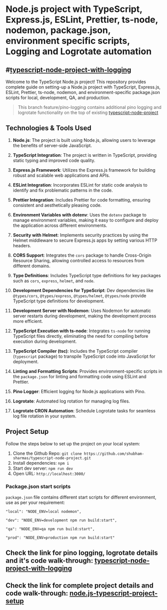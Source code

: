# Node.js project with TypeScript, Express.js, ESLint, Prettier, ts-node, nodemon, package.json, environment specific scripts, Logging and Logrotate automation

## #[typescript-node-project-with-logging](https://shubhamsharmas.hashnode.dev/setting-up-logging-in-your-nodejs-typescript-app-a-quick-start-guide-with-typescript-node-project-and-pino-logging-libraryintegrated-with-logrotate)

Welcome to the TypeScript Node.js project! This repository provides complete guide on setting-up a Node.js project with TypeScript, Express.js, ESLint, Prettier, ts-node, nodemon, and environment-specific package.json scripts for local, development, QA, and production.

> This branch feature/pino-logging contains additional pino logging and logrotate functionality on the top of existing [typescript-node-project](https://shubhamsharmas.hashnode.dev/a-guide-on-setting-up-a-nodejs-project-with-typescript-expressjs-eslint-prettier-ts-node-nodemon-and-packagejson-environment-specific-scripts)

## Technologies & Tools Used

1. **Node.js**: The project is built using Node.js, allowing users to leverage the benefits of server-side JavaScript.

2. **TypeScript Integration**: The project is written in TypeScript, providing static typing and improved code quality.

3. **Express.js Framework**: Utilizes the Express.js framework for building robust and scalable web applications and APIs.

4. **ESLint Integration**: Incorporates ESLint for static code analysis to identify and fix problematic patterns in the code.

5. **Prettier Integration**: Includes Prettier for code formatting, ensuring consistent and aesthetically pleasing code.

6. **Environment Variables with dotenv**: Uses the `dotenv` package to manage environment variables, making it easy to configure and deploy the application across different environments.

7. **Security with Helmet**: Implements security practices by using the Helmet middleware to secure Express.js apps by setting various HTTP headers.

8. **CORS Support**: Integrates the `cors` package to handle Cross-Origin Resource Sharing, allowing controlled access to resources from different domains.

9. **Type Definitions**: Includes TypeScript type definitions for key packages such as `cors`, `express`, `helmet`, and `node`.

10. **Development Dependencies for TypeScript**: Dev dependencies like `@types/cors`, `@types/express`, `@types/helmet`, `@types/node` provide TypeScript type definitions for development.

11. **Development Server with Nodemon**: Uses Nodemon for automatic server restarts during development, making the development process more efficient.

12. **TypeScript Execution with ts-node**: Integrates `ts-node` for running TypeScript files directly, eliminating the need for compiling before execution during development.

13. **TypeScript Compiler (tsc)**: Includes the TypeScript compiler (`typescript` package) to transpile TypeScript code into JavaScript for deployment.

14. **Linting and Formatting Scripts**: Provides environment-specific scripts in the `package.json` for linting and formatting code using ESLint and Prettier.

15. **Pino Logger**: Efficient logging for Node.js applications with Pino.
16. **Logrotate**: Automated log rotation for managing log files.
17. **Logrotate CRON Automation**: Schedule Logrotate tasks for seamless log file rotation in your system.

## Project Setup

Follow the steps below to set up the project on your local system:

1. Clone the Github Repo: `git clone https://github.com/shubham-sharmas/typescript-node-project.git`
2. Install dependencies: `npm i`
3. Start dev server: `npm run dev`
4. Open URL: `http://localhost:3000/`

### Package.json start scripts

`package.json` file contains different start scripts for different environment, use as per your requirement:

```
"local": "NODE_ENV=local nodemon",
```

```
"dev": "NODE_ENV=development npm run build:start",
```

```
"qa": "NODE_ENV=qa npm run build:start",
```

```
"prod": "NODE_ENV=production npm run build:start"
```

## Check the link for pino logging, logrotate details and it's code walk-through: [typescript-node-project-with-logging](https://shubhamsharmas.hashnode.dev/setting-up-logging-in-your-nodejs-typescript-app-a-quick-start-guide-with-typescript-node-project-and-pino-logging-libraryintegrated-with-logrotate)

## Check the link for complete project details and code walk-through: [node.js-typescript-project-setup](https://shubhamsharmas.hashnode.dev/a-guide-on-setting-up-a-nodejs-project-with-typescript-expressjs-eslint-prettier-ts-node-nodemon-and-packagejson-environment-specific-scripts)
